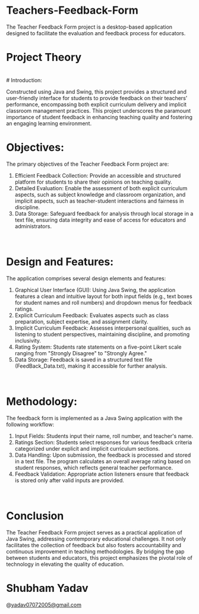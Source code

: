 # Teachers-Feedback-Form
The Teacher Feedback Form project is a desktop-based application designed to facilitate the evaluation and feedback process for educators. 
<br>
# **Project Theory**
<br>
# Introduction:

Constructed using Java and Swing, this project provides a structured and user-friendly interface for students to provide feedback on their teachers’ performance, encompassing both explicit curriculum delivery and implicit classroom management practices. This project underscores the paramount importance of student feedback in enhancing teaching quality and fostering an engaging learning environment.
<br>
# Objectives:

The primary objectives of the Teacher Feedback Form project are:
1.	Efficient Feedback Collection: Provide an accessible and structured platform for students to share their opinions on teaching quality.
2.	Detailed Evaluation: Enable the assessment of both explicit curriculum aspects, such as subject knowledge and classroom organization, and implicit aspects, such as teacher-student interactions and fairness in discipline.
3.	Data Storage: Safeguard feedback for analysis through local storage in a text file, ensuring data integrity and ease of access for educators and administrators.
<br>

# Design and Features:

The application comprises several design elements and features:
1.	Graphical User Interface (GUI): Using Java Swing, the application features a clean and intuitive layout for both input fields (e.g., text boxes for student names and roll numbers) and dropdown menus for feedback ratings.
2.	Explicit Curriculum Feedback: Evaluates aspects such as class preparation, subject expertise, and assignment clarity.
3.	Implicit Curriculum Feedback: Assesses interpersonal qualities, such as listening to student perspectives, maintaining discipline, and promoting inclusivity.
4.	Rating System: Students rate statements on a five-point Likert scale ranging from "Strongly Disagree" to "Strongly Agree."
5.	Data Storage: Feedback is saved in a structured text file (FeedBack_Data.txt), making it accessible for further analysis.
<br>

# Methodology:

The feedback form is implemented as a Java Swing application with the following workflow:
1.	Input Fields: Students input their name, roll number, and teacher's name.
2.	Ratings Section: Students select responses for various feedback criteria categorized under explicit and implicit curriculum sections.
3.	Data Handling: Upon submission, the feedback is processed and stored in a text file. The program calculates an overall average rating based on student responses, which reflects general teacher performance.
4.	Feedback Validation: Appropriate action listeners ensure that feedback is stored only after valid inputs are provided.
<br>

# Conclusion
The Teacher Feedback Form project serves as a practical application of Java Swing, addressing contemporary educational challenges. It not only facilitates the collection of feedback but also fosters accountability and continuous improvement in teaching methodologies. By bridging the gap between students and educators, this project emphasizes the pivotal role of technology in elevating the quality of education.

# Shubham Yadav
@yadav07072005@gmail.com
